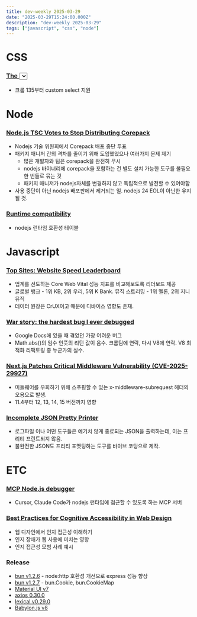 ```yaml
---
title: dev-weekly 2025-03-29
date: "2025-03-29T15:24:00.000Z"
description: "dev-weekly 2025-03-29"
tags: ["javascript", "css", "node"]
---
```


# CSS

### [The <select> element can now be customized with CSS](https://developer.chrome.com/blog/a-customizable-select?hl=en)

- 크롬 135부터 custom select 지원

# Node

### [Node.js TSC Votes to Stop Distributing Corepack](https://socket.dev/blog/node-js-tsc-votes-to-stop-distributing-corepack)

- Nodejs 기술 위원회에서 Corepack 배포 중단 투표
- 패키지 매니저 간의 격차를 줄이기 위해 도입했었으나 여러가지 문제 제기
    - 많은 개발자와 팀은 corepack을 완전히 무시
    - nodejs 바이너리에 corepack을 포함하는 건 별도 설치 가능한 도구를 불필요한 번들로 묶는 것
    - 패키지 매니저가 nodejs자체를 변경하지 않고 독립적으로 발전할 수 있어야함
- 사용 중단이 아닌 nodejs 배포판에서 제거되는 일. nodejs 24 EOL이 아닌한 유지될 것.

### [Runtime compatibility](https://runtime-compat.unjs.io/)

- nodejs 런타임 호환성 테이블

# Javascript

### [Top Sites: Website Speed Leaderboard](https://calibreapp.com/tools/website-speed-leaderboard)

- 업계를 선도하는 Core Web Vital 성능 지표를 비교해보도록 리더보드 제공
- 글로벌 뱅크 - 1위 KB, 2위 우리, 5위 K Bank. 뮤직 스트리밍 - 1위 멜론, 2위 지니뮤직
- 데이터 원장은 CrUX이고 때문에 디바이스 영향도 존재.

### [War story: the hardest bug I ever debugged](https://www.clientserver.dev/p/war-story-the-hardest-bug-i-ever)

- Google Docs에 있을 때 겪었던 가장 어려운 버그
- Math.abs()의 임수 인풋의 리턴 값이 음수. 크롬팀에 연락, 다시 V8에 연락. V8 최적화 리팩토링 중 누군가의 실수.

### [Next.js Patches Critical Middleware Vulnerability (CVE-2025-29927)](https://socket.dev/blog/next-js-patches-critical-middleware-vulnerability)

- 미들웨어를 우회하기 위해 스푸핑할 수 있는 x-middleware-subrequest 헤더의 오용으로 발생.
- 11.4부터 12, 13, 14, 15 버전까지 영향

### [Incomplete JSON Pretty Printer](https://simonwillison.net/2025/Mar/28/incomplete-json-pretty-printer/)

- 로그파일 이나 어떤 도구들은 예기치 않게 종료되는 JSON을 출력하는데, 이는 프리티 프린트되지 않음.
- 불완전한 JSON도 프리티 포맷팅하는 도구를 바이브 코딩으로 제작.

# ETC

### [MCP Node.js debugger](https://github.com/hyperdrive-eng/mcp-nodejs-debugger)

- Cursor, Claude Code가 nodejs 런타임에 접근할 수 있도록 하는 MCP 서버

### [Best Practices for Cognitive Accessibility in Web Design](https://www.a11y-collective.com/blog/cognitive-accessibility/)

- 웹 디자인에서 인지 접근성 이해하기
- 인지 장애가 웹 사용에 미치는 영향
- 인지 접근성 모범 사례 예시

### Release

- [bun v1.2.6](https://bun.sh/blog/bun-v1.2.6) - node:http 호환성 개선으로 express 성능 향상
- [bun v1.2.7](https://bun.sh/blog/bun-v1.2.7) - bun.Cookie, bun.CookieMap
- [Material UI v7](https://mui.com/blog/material-ui-v7-is-here/)
- [axios 0.30.0](https://github.com/axios/axios/releases/tag/v0.30.0)
- [lexical v0.29.0](https://github.com/facebook/lexical/releases/tag/v0.29.0)
- [Babylon.js v8](https://blogs.windows.com/windowsdeveloper/2025/03/27/announcing-babylon-js-8-0/)